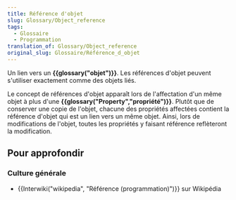 ```yaml
---
title: Référence d'objet
slug: Glossary/Object_reference
tags:
  - Glossaire
  - Programmation
translation_of: Glossary/Object_reference
original_slug: Glossaire/Référence_d_objet
---
```

<p>Un lien vers un <strong>{{glossary("objet")}}</strong>. Les références d'objet peuvent s'utiliser exactement comme des objets liés.</p>

<p>Le concept de références d'objet apparaît lors de l'affectation d'un même objet à plus d'une <strong>{{glossary("Property","propriété")}}</strong>. Plutôt que de conserver une copie de l'objet, chacune des propriétés affectées contient la référence d'objet qui est un lien vers un même objet. Ainsi, lors de modifications de l'objet, toutes les propriétés y faisant référence reflèteront la modification.</p>

<h2 id="Pour_approfondir">Pour approfondir</h2>

<h3 id="Culture_générale">Culture générale</h3>

<ul>
 <li>{{Interwiki("wikipedia", "Référence (programmation)")}} sur Wikipédia</li>
</ul>
